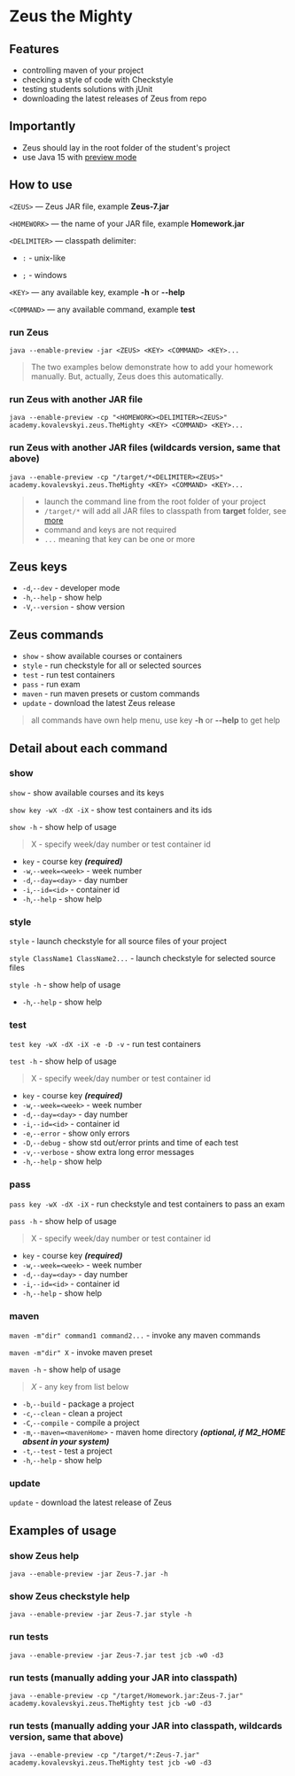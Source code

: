 # Zeus the Mighty

## Features

- controlling maven of your project
- checking a style of code with Checkstyle
- testing students solutions with jUnit
- downloading the latest releases of Zeus from repo

## Importantly

- Zeus should lay in the root folder of the student's project
- use Java 15
  with [preview mode](https://docs.oracle.com/en/java/javase/15/language/preview-language-and-vm-features.html)

## How to use

`<ZEUS>` — Zeus JAR file, example **Zeus-7.jar**

`<HOMEWORK>` — the name of your JAR file, example **Homework.jar**

`<DELIMITER>` — classpath delimiter:

- `:` - unix-like

- `;` - windows

`<KEY>` — any available key, example **-h** or **--help**

`<COMMAND>` — any available command, example **test**

### run Zeus

`java --enable-preview -jar <ZEUS> <KEY> <COMMAND> <KEY>...`

> The two examples below demonstrate how to add your homework manually.
> But, actually, Zeus does this automatically.

### run Zeus with another JAR file

`java --enable-preview -cp "<HOMEWORK><DELIMITER><ZEUS>" academy.kovalevskyi.zeus.TheMighty <KEY> <COMMAND> <KEY>...`

### run Zeus with another JAR files (wildcards version, same that above)

`java --enable-preview -cp "/target/*<DELIMITER><ZEUS>" academy.kovalevskyi.zeus.TheMighty <KEY> <COMMAND> <KEY>...`

> * launch the command line from the root folder of your project
> * `/target/*` will add all JAR files to classpath from **target** folder, see [more](https://riptutorial.com/java/example/12854/adding-all-jars-in-a-directory-to-the-classpath)
> * command and keys are not required
> * `...` meaning that key can be one or more

## Zeus keys

* `-d`,`--dev` - developer mode
* `-h`,`--help` - show help
* `-V`,`--version` - show version

## Zeus commands

* `show` - show available courses or containers
* `style` - run checkstyle for all or selected sources
* `test` - run test containers
* `pass` - run exam
* `maven` - run maven presets or custom commands
* `update` - download the latest Zeus release

> all commands have own help menu, use key **-h** or **--help** to get help

## Detail about each command

### show

`show` - show available courses and its keys

`show key -wX -dX -iX` - show test containers and its ids

`show -h` - show help of usage

> X - specify week/day number or test container id

* `key` - course key **_(required)_**
* `-w`,`--week=<week>` - week number
* `-d`,`--day=<day>` - day number
* `-i`,`--id=<id>` - container id
* `-h`,`--help` - show help

### style

`style` - launch checkstyle for all source files of your project

`style ClassName1 ClassName2...` - launch checkstyle for selected source files

`style -h` - show help of usage

* `-h`,`--help` - show help

### test

`test key -wX -dX -iX -e -D -v` - run test containers

`test -h` - show help of usage

> X - specify week/day number or test container id

* `key` - course key **_(required)_**
* `-w`,`--week=<week>` - week number
* `-d`,`--day=<day>` - day number
* `-i`,`--id=<id>` - container id
* `-e`,`--error` - show only errors
* `-D`,`--debug` - show std out/error prints and time of each test
* `-v`,`--verbose` - show extra long error messages
* `-h`,`--help` - show help

### pass

`pass key -wX -dX -iX` - run checkstyle and test containers to pass an exam

`pass -h` - show help of usage

> X - specify week/day number or test container id

* `key` - course key **_(required)_**
* `-w`,`--week=<week>` - week number
* `-d`,`--day=<day>` - day number
* `-i`,`--id=<id>` - container id
* `-h`,`--help` - show help

### maven

`maven -m"dir" command1 command2...` - invoke any maven commands

`maven -m"dir" X` - invoke maven preset

`maven -h` - show help of usage

> _X_ - any key from list below

* `-b`,`--build` - package a project
* `-c`,`--clean` - clean a project
* `-C`,`--compile` - compile a project
* `-m`,`--maven=<mavenHome>` - maven home directory _**(optional, if M2_HOME absent in your system)**_
* `-t`,`--test` - test a project
* `-h`,`--help` - show help

### update

`update` - download the latest release of Zeus

## Examples of usage

### show Zeus help

`java --enable-preview -jar Zeus-7.jar -h`

### show Zeus checkstyle help

`java --enable-preview -jar Zeus-7.jar style -h`

### run tests

`java --enable-preview -jar Zeus-7.jar test jcb -w0 -d3`

### run tests (manually adding your JAR into classpath)

`java --enable-preview -cp "/target/Homework.jar:Zeus-7.jar" academy.kovalevskyi.zeus.TheMighty test jcb -w0 -d3`

### run tests (manually adding your JAR into classpath, wildcards version, same that above)

`java --enable-preview -cp "/target/*:Zeus-7.jar" academy.kovalevskyi.zeus.TheMighty test jcb -w0 -d3`